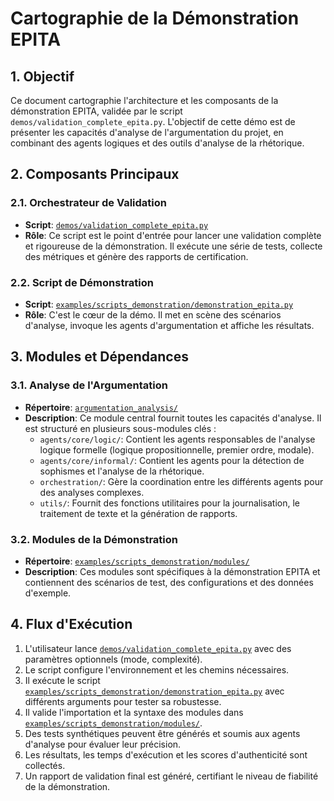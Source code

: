 # Cartographie de la Démonstration EPITA

## 1. Objectif

Ce document cartographie l'architecture et les composants de la démonstration EPITA, validée par le script `demos/validation_complete_epita.py`. L'objectif de cette démo est de présenter les capacités d'analyse de l'argumentation du projet, en combinant des agents logiques et des outils d'analyse de la rhétorique.

## 2. Composants Principaux

### 2.1. Orchestrateur de Validation

- **Script**: [`demos/validation_complete_epita.py`](demos/validation_complete_epita.py:0)
- **Rôle**: Ce script est le point d'entrée pour lancer une validation complète et rigoureuse de la démonstration. Il exécute une série de tests, collecte des métriques et génère des rapports de certification.

### 2.2. Script de Démonstration

- **Script**: [`examples/scripts_demonstration/demonstration_epita.py`](examples/scripts_demonstration/demonstration_epita.py:0)
- **Rôle**: C'est le cœur de la démo. Il met en scène des scénarios d'analyse, invoque les agents d'argumentation et affiche les résultats.

## 3. Modules et Dépendances

### 3.1. Analyse de l'Argumentation

- **Répertoire**: [`argumentation_analysis/`](argumentation_analysis/)
- **Description**: Ce module central fournit toutes les capacités d'analyse. Il est structuré en plusieurs sous-modules clés :
    - `agents/core/logic/`: Contient les agents responsables de l'analyse logique formelle (logique propositionnelle, premier ordre, modale).
    - `agents/core/informal/`: Contient les agents pour la détection de sophismes et l'analyse de la rhétorique.
    - `orchestration/`: Gère la coordination entre les différents agents pour des analyses complexes.
    - `utils/`: Fournit des fonctions utilitaires pour la journalisation, le traitement de texte et la génération de rapports.

### 3.2. Modules de la Démonstration

- **Répertoire**: [`examples/scripts_demonstration/modules/`](examples/scripts_demonstration/modules/)
- **Description**: Ces modules sont spécifiques à la démonstration EPITA et contiennent des scénarios de test, des configurations et des données d'exemple.

## 4. Flux d'Exécution

1.  L'utilisateur lance [`demos/validation_complete_epita.py`](demos/validation_complete_epita.py:0) avec des paramètres optionnels (mode, complexité).
2.  Le script configure l'environnement et les chemins nécessaires.
3.  Il exécute le script [`examples/scripts_demonstration/demonstration_epita.py`](examples/scripts_demonstration/demonstration_epita.py:0) avec différents arguments pour tester sa robustesse.
4.  Il valide l'importation et la syntaxe des modules dans [`examples/scripts_demonstration/modules/`](examples/scripts_demonstration/modules/).
5.  Des tests synthétiques peuvent être générés et soumis aux agents d'analyse pour évaluer leur précision.
6.  Les résultats, les temps d'exécution et les scores d'authenticité sont collectés.
7.  Un rapport de validation final est généré, certifiant le niveau de fiabilité de la démonstration.
